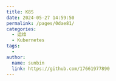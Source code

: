 ```yaml
---
title: K8S
date: 2024-05-27 14:59:50
permalink: /pages/0dae81/
categories:
  - 运维
  - Kubernetes
tags:
  - 
author: 
  name: sunbin
  link: https://github.com/17661977890
---
```

